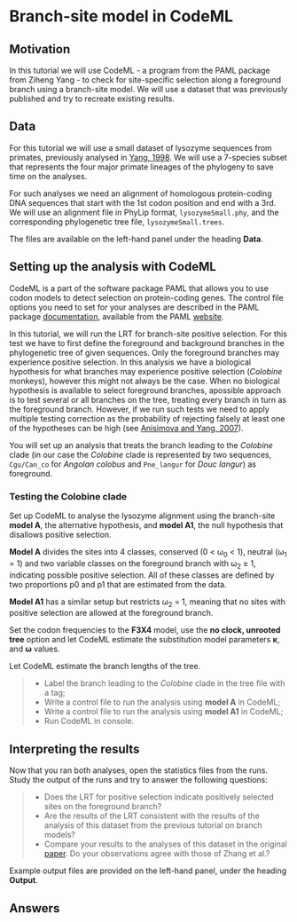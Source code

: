 # Branch-site model in CodeML

## Motivation

In this tutorial we will use CodeML - a program from the PAML package from Ziheng Yang - to check for site-specific selection along a foreground branch using a branch-site model. We will use a dataset that was previously published and try to recreate existing results.

## Data

For this tutorial we will use a small dataset of lysozyme sequences from primates, previously analysed in [Yang, 1998](https://academic.oup.com/mbe/article/15/5/568/987857?login=false). We will use a 7-species subset that represents the four major primate lineages of the phylogeny to save time on the analyses.

For such analyses we need an alignment of homologous protein-coding DNA sequences that start with the 1st codon position and end with a 3rd. We will use an alignment file in PhyLip format, `lysozymeSmall.phy`, and the corresponding phylogenetic tree file, `lysozymeSmall.trees`.

The files are available on the left-hand panel under the heading **Data**.


## Setting up the analysis with CodeML

CodeML is a part of the software package PAML that allows you to use codon models to detect selection on protein-coding genes. The control file options you need to set for your analyses are described in the PAML package [documentation](http://abacus.gene.ucl.ac.uk/software/pamlDOC.pdf), available from the PAML [website](http://abacus.gene.ucl.ac.uk/software/paml.html).

In this tutorial, we will run the LRT for branch-site positive selection. For this test we have to first define the foreground and background branches in the phylogenetic tree of given sequences. Only the foreground branches may experience positive selection. In this analysis we have a biological hypothesis for what branches may experience positive selection (*Colobine* monkeys), however this might not always be the case. When no biological hypothesis is available to select foreground branches, apossible approach is to test several or all branches on the tree, treating every branch  in turn as the foreground branch. However, if we run such tests we need to apply multiple testing correction as the probability of rejecting falsely at least one of the hypotheses can be high (see [Anisimova and Yang. 2007](https://academic.oup.com/mbe/article/24/5/1219/1041272?)).

You will set up an analysis that treats the branch leading to the *Colobine* clade (in our case the *Colobine* clade is represented by two sequences, `Cgu/Can_co` for *Angolan colobus* and `Pne_langur` for *Douc langur*) as foreground.

<!--You can then try to the LRTs on all the branches in the tree and see whether the results correspond to what you expect.-->

### Testing the Colobine clade

Set up CodeML to analyse the lysozyme alignment using the branch-site **model A**, the alternative hypothesis, and **model A1**, the null hypothesis that disallows positive selection.

**Model A** divides the sites into 4 classes, conserved (0 < ω<sub>0</sub> < 1), neutral (ω<sub>1</sub> = 1) and two variable classes on the foreground branch with ω<sub>2</sub> ≥ 1, indicating possible positive selection. All of these classes are defined by two proportions p0 and p1 that are estimated from the data.

**Model A1** has a similar setup but restricts ω<sub>2</sub> = 1, meaning that no sites with positive selection are allowed at the foreground branch.

Set the codon frequencies to the **F3X4** model, use the **no clock, unrooted tree** option and let CodeML estimate the substitution model parameters **κ**, and **ω** values.

Let CodeML estimate the branch lengths of the tree.

> - Label the branch leading to the *Colobine* clade in the tree file with a tag;
> - Write a control file to run the analysis using **model A** in CodeML;
> - Write a control file to run the analysis using **model A1** in CodeML;
> - Run CodeML in console.

## Interpreting the results

Now that you ran both analyses, open the statistics files from the runs. Study the output of the runs and try to answer the following questions:

> - Does the LRT for positive selection indicate positively selected sites on the foreground branch?
> - Are the results of the LRT consistent with the results of the analysis of this dataset from the previous tutorial on branch models?
> - Compare your results to the analyses of this dataset in the original [paper](https://academic.oup.com/mbe/article/22/12/2472/1009544?login=false). Do your observations agree with those of Zhang et al.?

Example output files are provided on the left-hand panel, under the heading **Output**.

## Answers
